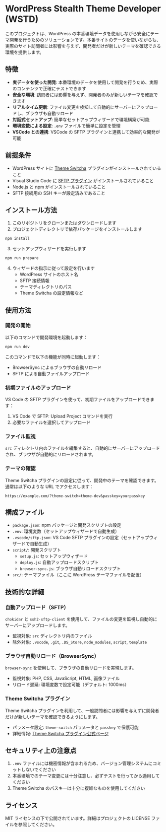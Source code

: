 # WordPress Stealth Theme Developer (WSTD)

このプロジェクトは、WordPress の本番環境データを使用しながら安全にテーマ開発を行うためのソリューションです。本番サイトのデータを使いながらも、実際のサイト訪問者には影響を与えず、開発者だけが新しいテーマを確認できる環境を提供します。

## 特徴

- **実データを使った開発**: 本番環境のデータを使用して開発を行うため、実際のコンテンツで正確にテストできます
- **安全な環境**: 訪問者には影響を与えず、開発者のみが新しいテーマを確認できます
- **リアルタイム更新**: ファイル変更を検知して自動的にサーバーにアップロードし、ブラウザも自動リロード
- **対話式セットアップ**: 簡単なセットアップウィザードで環境構築が可能
- **環境変数による設定**: `.env` ファイルで簡単に設定を管理
- **VSCode との連携**: VSCode の SFTP プラグインと連携して効率的な開発が可能

## 前提条件

- WordPress サイトに [Theme Switcha](https://wordpress.org/plugins/theme-switcha/) プラグインがインストールされていること
- Visual Studio Code に [SFTP プラグイン](https://marketplace.visualstudio.com/items?itemName=Natizyskunk.sftp) がインストールされていること
- Node.js と npm がインストールされていること
- SFTP 接続用の SSH キーが設定済みであること

## インストール方法

1. このリポジトリをクローンまたはダウンロードします
2. プロジェクトディレクトリで依存パッケージをインストールします

```bash
npm install
```

3. セットアップウィザードを実行します

```bash
npm run prepare
```

4. ウィザードの指示に従って設定を行います
   - WordPress サイトのホスト名
   - SFTP 接続情報
   - テーマディレクトリのパス
   - Theme Switcha の設定情報など

## 使用方法

### 開発の開始

以下のコマンドで開発環境を起動します：

```bash
npm run dev
```

このコマンドで以下の機能が同時に起動します：

- BrowserSync によるブラウザの自動リロード
- SFTP による自動ファイルアップロード

### 初期ファイルのアップロード

VS Code の SFTP プラグインを使って、初期ファイルをアップロードできます：

1. VS Code で SFTP: Upload Project コマンドを実行
2. 必要なファイルを選択してアップロード

### ファイル監視

`src` ディレクトリ内のファイルを編集すると、自動的にサーバーにアップロードされ、ブラウザが自動的にリロードされます。

### テーマの確認

Theme Switcha プラグインの設定に従って、開発中のテーマを確認できます。通常は以下のような URL でアクセスします：

```
https://example.com/?theme-switch=theme-dev&passkey=yourpasskey
```

## 構成ファイル

- `package.json`: npm パッケージと開発スクリプトの設定
- `.env`: 環境変数（セットアップウィザードで自動生成）
- `.vscode/sftp.json`: VS Code SFTP プラグインの設定（セットアップウィザードで自動生成）
- `script/`: 開発スクリプト
  - `setup.js`: セットアップウィザード
  - `deploy.js`: 自動アップロードスクリプト
  - `browser-sync.js`: ブラウザ自動リロードスクリプト
- `src/`: テーマファイル（ここに WordPress テーマファイルを配置）

## 技術的な詳細

### 自動アップロード（SFTP）

`chokidar` と `ssh2-sftp-client` を使用して、ファイルの変更を監視し自動的にサーバーにアップロードします。

- 監視対象: `src` ディレクトリ内のファイル
- 除外対象: `.vscode`, `.git`, `.DS_Store`, `node_modules`, `script`, `template`

### ブラウザ自動リロード（BrowserSync）

`browser-sync` を使用して、ブラウザの自動リロードを実現します。

- 監視対象: PHP, CSS, JavaScript, HTML, 画像ファイル
- リロード遅延: 環境変数で設定可能（デフォルト: 1000ms）

### Theme Switcha プラグイン

Theme Switcha プラグインを利用して、一般訪問者には影響を与えずに開発者だけが新しいテーマを確認できるようにします。

- パラメータ設定: `theme-switch` パラメータと `passkey` で保護可能
- 詳細情報: [Theme Switcha プラグイン公式ページ](https://wordpress.org/plugins/theme-switcha/)

## セキュリティ上の注意点

1. `.env` ファイルには機密情報が含まれるため、バージョン管理システムにコミットしないでください
2. 本番環境でのテーマ変更には十分注意し、必ずテストを行ってから適用してください
3. Theme Switcha のパスキーは十分に複雑なものを使用してください

## ライセンス

MIT ライセンスの下で公開されています。詳細はプロジェクトの LICENSE ファイルを参照してください。
